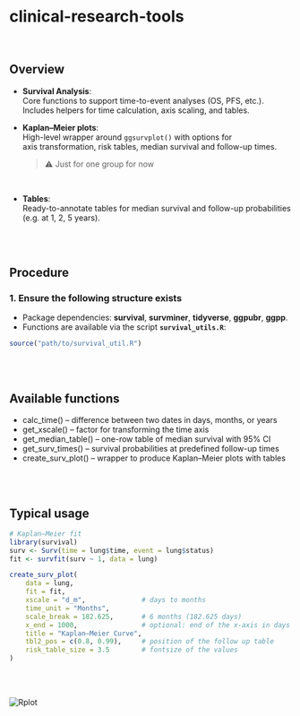 
# clinical-research-tools

<br>

## Overview  

 * **Survival Analysis**:  
   Core functions to support time-to-event analyses (OS, PFS, etc.).  
   Includes helpers for time calculation, axis scaling, and tables.  

 * **Kaplan–Meier plots**:  
   High-level wrapper around `ggsurvplot()` with options for  
   axis transformation, risk tables, median survival and follow-up times.

   > :warning: Just for one group for now

<br>

 * **Tables**:  
   Ready-to-annotate tables for median survival and follow-up probabilities  
   (e.g. at 1, 2, 5 years).  

<br>
<br>  

 

## Procedure  

### 1. Ensure the following structure exists  
 - Package dependencies: **survival**, **survminer**, **tidyverse**, **ggpubr**, **ggpp**.  
 - Functions are available via the script **`survival_utils.R`**:  

```r
source("path/to/survival_util.R")
```

<br> <br>

## Available functions  

- calc_time() – difference between two dates in days, months, or years  
- get_xscale() – factor for transforming the time axis
- get_median_table() – one-row table of median survival with 95% CI
- get_surv_times() – survival probabilities at predefined follow-up times
- create_surv_plot() – wrapper to produce Kaplan–Meier plots with tables


<br><br>

## Typical usage

```r
# Kaplan–Meier fit
library(survival) 
surv <- Surv(time = lung$time, event = lung$status)
fit <- survfit(surv ~ 1, data = lung)

create_surv_plot(
    data = lung,
    fit = fit,
    xscale = "d_m",              # days to months
    time_unit = "Months",        
    scale_break = 182.625,       # 6 months (182.625 days)
    x_end = 1000,                # optional: end of the x-axis in days
    title = "Kaplan–Meier Curve",
    tbl2_pos = c(0.8, 0.99),     # position of the follow up table
    risk_table_size = 3.5        # fontsize of the values
)
```

<br><br>

![Rplot](https://github.com/user-attachments/assets/eab49722-653b-4ec2-b758-baa821b97d41)
